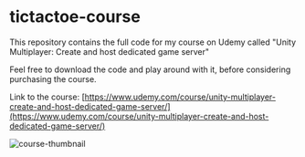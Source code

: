 # tictactoe-course

This repository contains the full code for my course on Udemy called "Unity Multiplayer: Create and host dedicated game server"

Feel free to download the code and play around with it, before considering purchasing the course.

Link to the course: [https://www.udemy.com/course/unity-multiplayer-create-and-host-dedicated-game-server/](https://www.udemy.com/course/unity-multiplayer-create-and-host-dedicated-game-server/)

![course-thumbnail](https://user-images.githubusercontent.com/4274934/215069867-da656b79-b357-43b2-9d55-8c73f763a36e.jpg)

